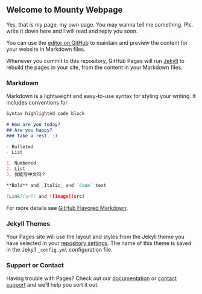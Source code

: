 ## Welcome to Mounty Webpage

Yes, that is my page, my own page. 
You may wanna tell me something. Pls. write it down here and I will read and reply you soon.

You can use the [editor on GitHub](https://github.com/mountyli/mountyli.github.io/edit/main/README.md) to maintain and preview the content for your website in Markdown files.

Whenever you commit to this repository, GitHub Pages will run [Jekyll](https://jekyllrb.com/) to rebuild the pages in your site, from the content in your Markdown files.

### Markdown

Markdown is a lightweight and easy-to-use syntax for styling your writing. It includes conventions for

```markdown
Syntax highlighted code block

# How are you today?
## Are you happy?
### Take a rest. :)

- Bulleted
- List

1. Numbered
2. List
3. 我能写中文吗？

**Bold** and _Italic_ and `Code` text

[Link](url) and ![Image](src)
```

For more details see [GitHub Flavored Markdown](https://guides.github.com/features/mastering-markdown/).

### Jekyll Themes

Your Pages site will use the layout and styles from the Jekyll theme you have selected in your [repository settings](https://github.com/mountyli/mountyli.github.io/settings). The name of this theme is saved in the Jekyll `_config.yml` configuration file.

### Support or Contact

Having trouble with Pages? Check out our [documentation](https://docs.github.com/categories/github-pages-basics/) or [contact support](https://github.com/contact) and we’ll help you sort it out.
